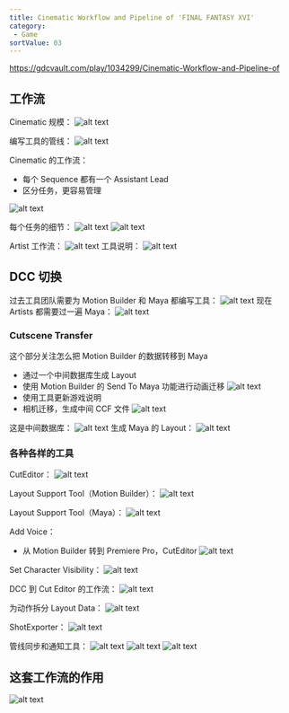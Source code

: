 ```yaml
---
title: Cinematic Workflow and Pipeline of 'FINAL FANTASY XVI'
category:
 - Game
sortValue: 03
---
```


https://gdcvault.com/play/1034299/Cinematic-Workflow-and-Pipeline-of

## 工作流

Cinematic 规模：
![alt text](image.png)

编写工具的管线：
![alt text](image-1.png)

Cinematic 的工作流：

- 每个 Sequence 都有一个 Assistant Lead
- 区分任务，更容易管理

![alt text](image-2.png)

每个任务的细节：
![alt text](image-3.png)
![alt text](image-4.png)

Artist 工作流：
![alt text](image-5.png)
工具说明：
![alt text](image-6.png)

## DCC 切换

过去工具团队需要为 Motion Builder 和 Maya 都编写工具：
![alt text](image-7.png)
现在 Artists 都需要过一遍 Maya：
![alt text](image-8.png)

### Cutscene Transfer

这个部分关注怎么把 Motion Builder 的数据转移到 Maya

- 通过一个中间数据库生成 Layout
- 使用 Motion Builder 的 Send To Maya 功能进行动画迁移
  ![alt text](image-9.png)
- 使用工具更新游戏说明
- 相机迁移，生成中间 CCF 文件
  ![alt text](image-12.png)

这是中间数据库：
![alt text](image-10.png)
生成 Maya 的 Layout：
![alt text](image-11.png)

### 各种各样的工具

CutEditor：
![alt text](image-14.png)

Layout Support Tool（Motion Builder）：
![alt text](image-15.png)

Layout Support Tool（Maya）：
![alt text](image-16.png)

Add Voice：

- 从 Motion Builder 转到 Premiere Pro，CutEditor
  ![alt text](image-17.png)

Set Character Visibility：
![alt text](image-18.png)

DCC 到 Cut Editor 的工作流：
![alt text](image-19.png)

为动作拆分 Layout Data：
![alt text](image-20.png)

ShotExporter：
![alt text](image-21.png)

管线同步和通知工具：
![alt text](image-22.png)
![alt text](image-23.png)
![alt text](image-24.png)

## 这套工作流的作用

![alt text](image-25.png)
